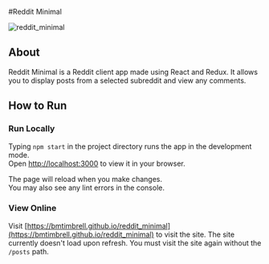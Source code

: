 #Reddit Minimal

![reddit_minimal](https://github.com/BMTimbrell/reddit_minimal/assets/97784102/505eaceb-f2b7-4cd1-9c2e-9ff66dead404)

## About

Reddit Minimal is a Reddit client app made using React and Redux. It allows you to
display posts from a selected subreddit and view any comments.

## How to Run

### Run Locally

Typing `npm start` in the project directory runs the app in the development mode.\
Open [http://localhost:3000](http://localhost:3000) to view it in your browser.

The page will reload when you make changes.\
You may also see any lint errors in the console.

### View Online

Visit [https://bmtimbrell.github.io/reddit_minimal](https://bmtimbrell.github.io/reddit_minimal) to visit the site. The site currently doesn't load upon refresh.
You must visit the site again without the `/posts` path.